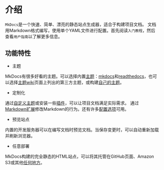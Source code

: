 # 介绍

`MkDocs`是一个快速、简单、漂亮的静态站点生成器，适合于构建项目文档。
文档用Markdown格式编写，使用单个YAML文件进行配置。首先阅读`入门教程`，然后查看`用户指南`以了解更多信息。

## 功能特性

- 主题

MkDocs有很多好看的主题。可以选择内置[主题][theme]：[mkdocs][mkdocs-theme]和[readthedocs][readthedocs-theme]，也可以选择[主题wiki][third-party-themes]页面上列出的第三方主题，或构建[自己的主题][dev-guide]。

[third-party-themes]:https://github.com/mkdocs/mkdocs/wiki/MkDocs-Themes
[mkdocs-theme]:/user-guide/choose-theme.md#mkdocs
[readthedocs-theme]:/user-guide/choose-theme.md#readthedocs
[dev-guide]:/dev-guide/themes.md
[theme]:/user-guide/choose-theme.md

- 定制化

通过[自定义主题][custome-your-theme]或安装一些[插件][plugin]，可以让项目文档满足实际需求。
通过[Markdown扩展][markdown-extension]修改Markdown的行为。还有许多[配置选项][configuration]可用。

[custome-your-theme]: ./user-guide/custom-theme.md
[plugin]: ./user-guide/configuration.md#插件
[markdown-extension]: ./user-guide/configuration.md#markdown_extensions
[configuration]: ./user-guide/configuration.md

- 预览站点

内置的开发服务器可以在编写文档时预览文档。当保存变更时，可以自动重新加载并刷新浏览器。

- 任意部署

MkDocs构建的完全静态的HTML站点，可以将其托管在GitHub页面、Amazon S3或其他[任何地方][anywhere]。

[anywhere]: ./user-guide/deploy-docs.md



